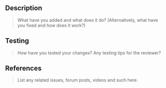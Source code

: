 <!--NOTE: Please make sure to read the contributing guidelines before submitting your pull request. There is a high chance your PR will be rejected or take a long time to be merged if you don't follow the guidelines. Thank you for your understanding - and thanks for taking the time to contribute!!-->

## Description
> What have you added and what does it do? (Alternatively, what have you fixed and how does it work?)

## Testing
> How have you tested your changes? Any testing tips for the reviewer?

## References
> List any related issues, forum posts, videos and such here.